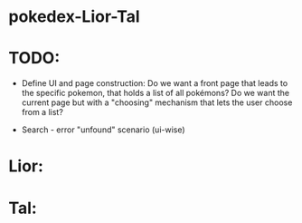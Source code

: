 # pokedex-Lior-Tal

# TODO:

* Define UI and page construction: Do we want a front page that leads to the specific pokemon, that holds a list of all pokémons? Do we want the current page but with a "choosing" mechanism that lets the user choose from a list?

* Search - error "unfound" scenario (ui-wise)



# Lior:

# Tal: